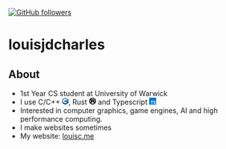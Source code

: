 [![GitHub followers](https://img.shields.io/github/followers/louisjdcharles.svg?style=social&label=Follow&maxAge=2592000)](https://github.com/louisjdcharles?tab=followers)

# louisjdcharles

## About

- 1st Year CS student at University of Warwick
- I use C/C++ <img src="cpp.svg" style="height: 1em"/>, Rust <img src="rust.svg" style="height: 1em"/> and Typescript  <img src="ts.svg" style="height: 1em"/>
- Interested in computer graphics, game engines, AI and high performance computing.
- I make websites sometimes
- My website: [louisc.me](https://louisc.me/)
